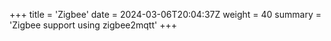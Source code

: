 +++
title = 'Zigbee'
date = 2024-03-06T20:04:37Z
weight = 40
summary = 'Zigbee support using zigbee2mqtt'
+++
